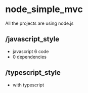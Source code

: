 # node_simple_mvc

All the projects are using node.js 


## /javascript_style

* javascript 6 code
* 0 dependencies

## /typescript_style

* with typescript